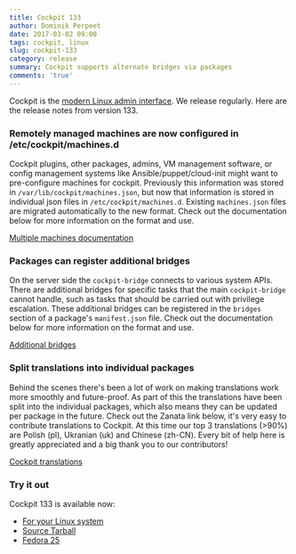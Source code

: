 ```yaml
---
title: Cockpit 133
author: Dominik Perpeet
date: 2017-03-02 09:00
tags: cockpit, linux
slug: cockpit-133
category: release
summary: Cockpit supports alternate bridges via packages
comments: 'true'
---
```


Cockpit is the [modern Linux admin interface](http://cockpit-project.org/). We release
regularly. Here are the release notes from version 133.

### Remotely managed machines are now configured in /etc/cockpit/machines.d

Cockpit plugins, other packages, admins, VM management software, or config management systems like
Ansible/puppet/cloud-init might want to pre-configure machines for cockpit. Previously this information
was stored in ```/var/lib/cockpit/machines.json```, but now that information is stored in individual json
files in ```/etc/cockpit/machines.d```. Existing ```machines.json``` files are migrated automatically to the new
format. Check out the documentation below for more information on the format and use.

[Multiple machines documentation](http://cockpit-project.org/guide/133/feature-machines.html)

### Packages can register additional bridges

On the server side the ```cockpit-bridge``` connects to various system APIs. There are additional bridges for specific
tasks that the main ```cockpit-bridge``` cannot handle, such as tasks that should be carried out with privilege
escalation. These additional bridges can be registered in the ```bridges``` section of a package's ```manifest.json```
file. Check out the documentation below for more information on the format and use.

[Additional bridges](http://cockpit-project.org/guide/133/packages.html#package-bridges)

### Split translations into individual packages

Behind the scenes there's been a lot of work on making translations work more smoothly and future-proof.
As part of this the translations have been split into the individual packages, which also means they can be updated
per package in the future. Check out the Zanata link below, it's very easy to contribute translations to Cockpit.
At this time our top 3 translations (>90%) are Polish (pl), Ukranian (uk) and Chinese (zh-CN). Every bit of help
here is greatly appreciated and a big thank you to our contributors!

[Cockpit translations](https://fedora.zanata.org/project/view/cockpit?dswid=-8859)

### Try it out

Cockpit 133 is available now:

 * [For your Linux system](http://cockpit-project.org/running.html)
 * [Source Tarball](https://github.com/cockpit-project/cockpit/releases/tag/133)
 * [Fedora 25](https://bodhi.fedoraproject.org/updates/cockpit-133-1.fc25)
